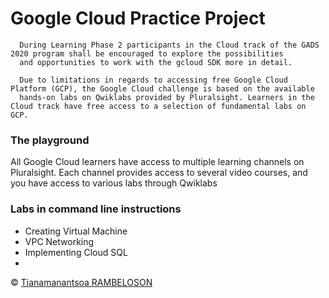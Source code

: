 # Google Cloud Practice Project 
      During Learning Phase 2 participants in the Cloud track of the GADS 2020 program shall be encouraged to explore the possibilities
      and opportunities to work with the gcloud SDK more in detail.

      Due to limitations in regards to accessing free Google Cloud Platform (GCP), the Google Cloud challenge is based on the available
      hands-on labs on Qwiklabs provided by Pluralsight. Learners in the Cloud track have free access to a selection of fundamental labs on GCP.

### The playground

All Google Cloud learners have access to multiple learning channels on Pluralsight. Each channel provides access to several video courses, and you have access to various labs through Qwiklabs

### Labs in command line instructions

* Creating Virtual Machine
* VPC Networking
* Implementing Cloud SQL
* 

&copy; [Tianamanantsoa RAMBELOSON](https://www.linkedin.com/in/tianamanantsoa-rambeloson/)

